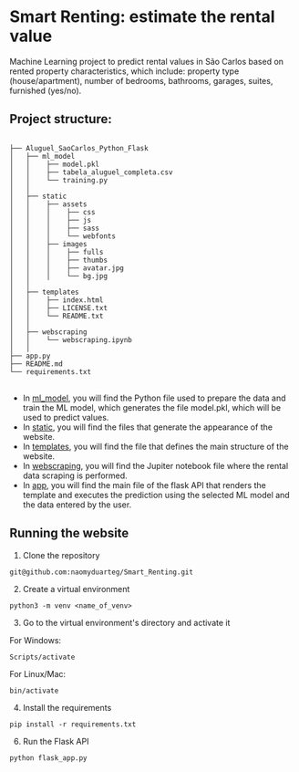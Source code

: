 # Smart Renting: estimate the rental value 

Machine Learning project to predict rental values in São Carlos based on rented property characteristics, which include: property type (house/apartment), number of bedrooms, bathrooms, garages, suites, furnished (yes/no).

## Project structure:
<pre>
<code>
├── Aluguel_SaoCarlos_Python_Flask
│   ├── ml_model
│   │    ├── model.pkl
│   │    ├── tabela_aluguel_completa.csv
│   │    └── training.py
│   │        
│   ├── static  
│   │    ├── assets
│   │    │    ├── css
│   │    │    ├── js
│   │    │    ├── sass
│   │    │    └── webfonts
│   │    ├── images
│   │    │    ├── fulls
│   │    │    ├── thumbs
│   │    │    ├── avatar.jpg
│   │    │    └── bg.jpg
│   │    
│   ├── templates
│   │    ├── index.html
│   │    ├── LICENSE.txt
│   │    └── README.txt 
│   │        
│   ├── webscraping 
│   │    └── webscraping.ipynb        
│   │ 
├── app.py
├── README.md
└── requirements.txt
</code>
</pre>

- In <a href="https://github.com/naomyduarteg/Aluguel_SaoCarlos_Python_Flask/tree/main/ml_model">ml_model</a>, you will find the Python file used to prepare the data and train the ML model, which generates the file model.pkl, which will be used to predict values.
- In <a href="https://github.com/naomyduarteg/Aluguel_SaoCarlos_Python_Flask/tree/main/static">static</a>, you will find the files that generate the appearance of the website.
- In <a href="https://github.com/naomyduarteg/Aluguel_SaoCarlos_Python_Flask/tree/main/templates">templates</a>, you will find the file that defines the main structure of the website.
- In <a href="https://github.com/naomyduarteg/Aluguel_SaoCarlos_Python_Flask/tree/main/webscraping">webscraping</a>, you will find the Jupiter notebook file where the rental data scraping is performed.
- In <a href="https://github.com/naomyduarteg/Aluguel_SaoCarlos_Python_Flask/blob/main/app.py">app</a>, you will find the main file of the flask API that renders the template and executes the prediction using the selected ML model and the data entered by the user.

## Running the website 
1. Clone the repository

```
git@github.com:naomyduarteg/Smart_Renting.git
```
2. Create a virtual environment

```
python3 -m venv <name_of_venv>
```
3. Go to the virtual environment's directory and activate it

For Windows:
```
Scripts/activate
```
For Linux/Mac:
```
bin/activate
```
4. Install the requirements

```
pip install -r requirements.txt
```
6. Run the Flask API
```
python flask_app.py
```

